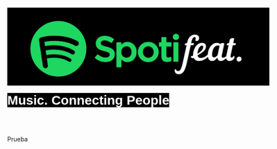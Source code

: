 






<img style="background-color:rgba(0, 0, 0, 1);
 padding: 30px 50px 20px 50px;" src= 'https://github.com/sgonzalainen/SpotFeat/blob/main/img/logo_black_v2.png?raw=true' heigth=150>
                

<span style = "background-color:rgba(0, 0, 0, 1);
font-family: Arial, Helvetica, sans-serif;
            font-weight: bold;
            color: white;
            font-size: 30px;
            text-align: center;"
            >Music. Connecting People</span>















<section style="padding-top: 50px;> 





# Prueba

</section>










